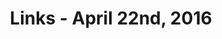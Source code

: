 ---
title: Links - April 22nd, 2016
layout: links
category: links
articles:
  - title: In Hamilton’s Debt
    author: Paul Krugman
    source: The New York Times
    url: http://www.nytimes.com/2016/04/22/opinion/in-hamiltons-debt.html
    tags:
      - Politics
      - Economics
  - title: Implementers, Solvers, and Finders
    author: Randall Koutnik
    url: https://rkoutnik.com/2016/04/21/implementers-solvers-and-finders.html
    tags:
      - Startups
      - Technology
      - Management
  - title: Apple's Organizational Crossroads
    author: Ben Thompson
    source: Stratechery
    url: https://stratechery.com/2016/apples-organizational-crossroads/
    tags:
      - Technology
      - Management
      - Business
  - title: What Russia looked like before 1917 ... in color
    author: Dan Murano
    source: The Washington Post
    url: https://www.washingtonpost.com/news/in-sight/wp/2016/04/19/what-russia-looked-like-before-1914-in-color/
    tags:
      - History
      - Culture
  - title: What convolutional neural networks look at when they see nudity
    author: Ryan Compton
    source: Clarifai
    url: http://blog.clarifai.com/what-convolutional-neural-networks-see-at-when-they-see-nudity/
    note:
      - Technology
      - Machine Learning
  - title: On the Road to Recap
    author: Bill Gurley
    source: Above the Crowd
    url: http://abovethecrowd.com/2016/04/21/on-the-road-to-recap/
    tags:
      - Business
      - Startups
  - title: The best is the last
    author: Benedict Evans
    url: http://ben-evans.com/benedictevans/2016/4/20/the-best-is-the-last
    note: "I will steal <a href=\"https://news.ycombinator.com/reply?id=11541962\">a comment from Hacker News</a>, because it was that good of an explanation of why this article, as interesting of a read as it is, says nothing: \"To say that the technology is best when it's ripe for replacement could just be flipped around. Technological advances happen when they happen and whatever gets replaced was the best we could do before then.\""
    tags:
      - Business
      - Startups
      - History
---